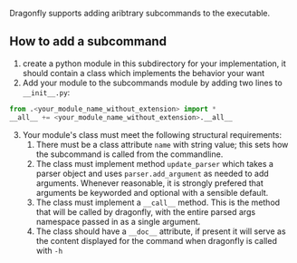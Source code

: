 Dragonfly supports adding aribtrary subcommands to the executable.

## How to add a subcommand

1. create a python module in this subdirectory for your implementation, it should contain a class which implements the behavior your want
2. Add your module to the subcommands module by adding two lines to `__init__.py`:
```python
from .<your_module_name_without_extension> import *
__all__ += <your_module_name_without_extension>.__all__
```
3. Your module's class must meet the following structural requirements:
    1. There must be a class attribute `name` with string value; this sets how the subcommand is called from the commandline.
    2. The class must implement method `update_parser` which takes a parser object and uses `parser.add_argument` as needed to add arguments. Whenever reasonable, it is strongly prefered that arguments be keyworded and optional with a sensible default.
    3. The class must implement a `__call__` method. This is the method that will be called by dragonfly, with the entire parsed args namespace passed in as a single argument.
    4. The class should have a `__doc__` attribute, if present it will serve as the content displayed for the command when dragonfly is called with `-h`
